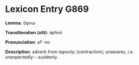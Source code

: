 # Lexicon Entry G869

**Lemma**: ἄφνω

**Transliteration (xlit)**: áphnō

**Pronunciation**: af'-no

**Description**:
adverb from ἀφανής (contraction); unawares, i.e. unexpectedly:--suddenly.
